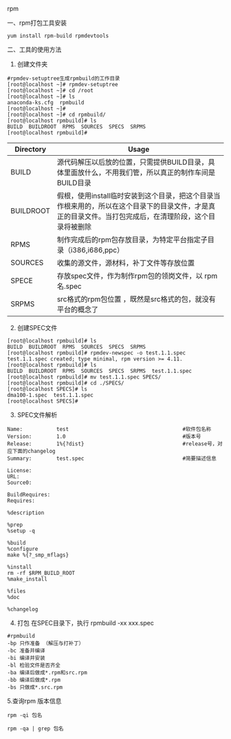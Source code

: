 rpm

一、rpm打包工具安装

```
yum install rpm-build rpmdevtools
```

二、工具的使用方法

1. 创建文件夹 

```
#rpmdev-setuptree生成rpmbuild的工作目录
[root@localhost ~]# rpmdev-setuptree
[root@localhost ~]# cd /root
[root@localhost ~]# ls
anaconda-ks.cfg  rpmbuild
[root@localhost ~]#
[root@localhost ~]# cd rpmbuild/
[root@localhost rpmbuild]# ls
BUILD  BUILDROOT  RPMS  SOURCES  SPECS  SRPMS
[root@localhost rpmbuild]#
```

| Directory | Usage                                                        |
| --------- | ------------------------------------------------------------ |
| BUILD     | 源代码解压以后放的位置，只需提供BUILD目录，具体里面放什么，不用我们管，所以真正的制作车间是BUILD目录 |
| BUILDROOT | 假根，使用install临时安装到这个目录，把这个目录当作根来用的，所以在这个目录下的目录文件，才是真正的目录文件。当打包完成后，在清理阶段，这个目录将被删除 |
| RPMS      | 制作完成后的rpm包存放目录，为特定平台指定子目录（i386,i686,ppc） |
| SOURCES   | 收集的源文件，源材料，补丁文件等存放位置                     |
| SPECE     | 存放spec文件，作为制作rpm包的领岗文件，以 rpm名.spec         |
| SRPMS     | src格式的rpm包位置 ，既然是src格式的包，就没有平台的概念了   |

2. 创建SPEC文件

```
[root@localhost rpmbuild]# ls
BUILD  BUILDROOT  RPMS  SOURCES  SPECS  SRPMS
[root@localhost rpmbuild]# rpmdev-newspec -o test.1.1.spec
test.1.1.spec created; type minimal, rpm version >= 4.11.
[root@localhost rpmbuild]# ls
BUILD  BUILDROOT  RPMS  SOURCES  SPECS  SRPMS  test.1.1.spec
[root@localhost rpmbuild]# mv test.1.1.spec SPECS/
[root@localhost rpmbuild]# cd ./SPECS/
[root@localhost SPECS]# ls
dma100-1.spec  test.1.1.spec
[root@localhost SPECS]#
```

3. SPEC文件解析

```
Name:           test                                     #软件包名称
Version:        1.0                                      #版本号
Release:        1%{?dist}                                #release号，对应下面的changelog
Summary:        test.spec                                #简要描述信息

License:        
URL:            
Source0:    
    
BuildRequires:  
Requires:       

%description

%prep
%setup -q

%build
%configure
make %{?_smp_mflags}

%install
rm -rf $RPM_BUILD_ROOT
%make_install

%files
%doc

%changelog
```

4. 打包
   在SPEC目录下，执行 rpmbuild -xx xxx.spec

```
#rpmbuild
-bp 只作准备 （解压与打补丁）
-bc 准备并编译
-bi 编译并安装
-bl 检验文件是否齐全
-ba 编译后做成*.rpm和src.rpm
-bb 编译后做成*.rpm
-bs 只做成*.src.rpm
```

5.查询rpm 版本信息

```
rpm -qi 包名

rpm -qa | grep 包名
```





